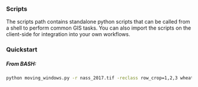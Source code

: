 ### Scripts
The scripts path contains standalone python scripts that can be called from a shell to perform common GIS tasks. You can also import the scripts on the client-side for integration into your own workflows.

### Quickstart
##### From BASH:
```bash
python moving_windows.py -r nass_2017.tif -reclass row_crop=1,2,3 wheat=2,7; -mw 3,11,33 -function numpy.sum
```
